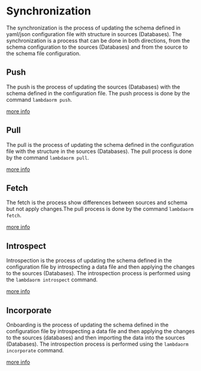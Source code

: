 # Synchronization

The synchronization is the process of updating the schema defined in yaml/json configuration file with structure in sources (Databases). The synchronization is a process that can be done in both directions, from the schema configuration to the sources (Databases) and from the source to the schema file configuration.

## Push

The push is the process of updating the sources (Databases) with the schema defined in the configuration file. The push process is done by the command `lambdaorm push`.

[more info](https://github.com/lambda-orm/wiki/wiki/SchemaSynchronization-Push)

## Pull

The pull is the process of updating the schema defined in the configuration file with the structure in the sources (Databases). The pull process is done by the command `lambdaorm pull`.

[more info](https://github.com/lambda-orm/wiki/wiki/SchemaSynchronization-Pull)

## Fetch

The fetch is the process show differences between sources and schema but not apply changes.The pull process is done by the command  `lambdaorm fetch`.

[more info](https://github.com/lambda-orm/wiki/wiki/SchemaSynchronization-Fetch)

## Introspect

Introspection is the process of updating the schema defined in the configuration file by introspecting a data file and then applying the changes to the sources (Databases). The introspection process is performed using the `lambdaorm introspect` command.

[more info](https://github.com/lambda-orm/wiki/wiki/SchemaSynchronization-Introspect)

## Incorporate

Onboarding is the process of updating the schema defined in the configuration file by introspecting a data file and then applying the changes to the sources (databases) and then importing the data into the sources (Databases). The introspection process is performed using the `lambdaorm incorporate` command.

[more info](https://github.com/lambda-orm/wiki/wiki/SchemaSynchronization-Incorporate)
